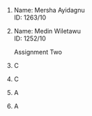 1. Name: Mersha Ayidagnu<br>
     ID: 1263/10<br>

2. Name: Medin Wiletawu<br>
     ID: 1252/10<br>
     
     Assignment Two<br>
1. C<br>
2. C<br>
3. A<br>
4. A<br>
